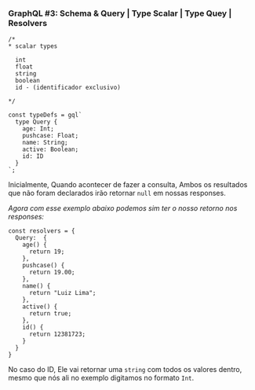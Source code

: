### GraphQL #3: Schema & Query | Type Scalar | Type Quey | Resolvers

```
/*
* scalar types

  int
  float
  string
  boolean
  id - (identificador exclusivo)

*/

const typeDefs = gql`
  type Query {
    age: Int;
    pushcase: Float;
    name: String;
    active: Boolean;
    id: ID
  }
`;
```

Inicialmente, Quando acontecer de fazer a consulta, Ambos os resultados que não foram declarados irão retornar ```null``` em nossas responses. 

*Agora com esse exemplo abaixo podemos sim ter o nosso retorno nos responses:* 

```
const resolvers = {
  Query:  {
    age() {
      return 19;
    }, 
    pushcase() {
      return 19.00;  
    }, 
    name() {
      return "Luiz Lima";   
    }, 
    active() {
      return true; 
    },
    id() {
      return 12381723;
    } 
  }    
}
```

No caso do ID, Ele vai retornar uma ```string``` com todos os valores dentro, mesmo que nós ali no exemplo digitamos no formato ```Int```.